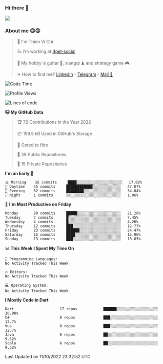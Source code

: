 ### Hi there 👋
![](https://media1.tenor.com/images/9aa4aee77151757a310fcdb4b8fd2a0a/tenor.gif?itemid=12671405)

### About me 😍😍

> 🙎 I'm Thien Vi Chi
> 
> 👍 I'm working at [4pet-social](https://github.com/4pet-social)
>
> 🥞 My hobby is guitar 🎸, xiangqi ♟ and strategy game 🎮.
> 
> ✈ How to find me? [Linkedin](https://www.linkedin.com/in/tvc12/) - [Telegram](https://t.me/yeutham212) - [Mail 📧](mailto:meomeocf98@gmail.com)
> 

<!--START_SECTION:waka-->
![Code Time](http://img.shields.io/badge/Code%20Time-3%2C656%20hrs%2047%20mins-blue)

![Profile Views](http://img.shields.io/badge/Profile%20Views-24-blue)

![Lines of code](https://img.shields.io/badge/From%20Hello%20World%20I%27ve%20Written-568%20Thousand%20lines%20of%20code-blue)

**🐱 My GitHub Data** 

> 🏆 72 Contributions in the Year 2022
 > 
> 📦 159.5 kB Used in GitHub's Storage 
 > 
> 💼 Opted to Hire
 > 
> 📜 39 Public Repositories 
 > 
> 🔑 15 Private Repositories  
 > 
**I'm an Early 🐤** 

```text
🌞 Morning    16 commits     ████░░░░░░░░░░░░░░░░░░░░░   17.02% 
🌆 Daytime    45 commits     ████████████░░░░░░░░░░░░░   47.87% 
🌃 Evening    32 commits     ████████░░░░░░░░░░░░░░░░░   34.04% 
🌙 Night      1 commits      ░░░░░░░░░░░░░░░░░░░░░░░░░   1.06%

```
📅 **I'm Most Productive on Friday** 

```text
Monday       20 commits     █████░░░░░░░░░░░░░░░░░░░░   21.28% 
Tuesday      7 commits      █░░░░░░░░░░░░░░░░░░░░░░░░   7.45% 
Wednesday    4 commits      █░░░░░░░░░░░░░░░░░░░░░░░░   4.26% 
Thursday     12 commits     ███░░░░░░░░░░░░░░░░░░░░░░   12.77% 
Friday       23 commits     ██████░░░░░░░░░░░░░░░░░░░   24.47% 
Saturday     15 commits     ████░░░░░░░░░░░░░░░░░░░░░   15.96% 
Sunday       13 commits     ███░░░░░░░░░░░░░░░░░░░░░░   13.83%

```


📊 **This Week I Spent My Time On** 

```text
💬 Programming Languages: 
No Activity Tracked This Week

🔥 Editors: 
No Activity Tracked This Week

💻 Operating System: 
No Activity Tracked This Week

```

**I Mostly Code in Dart** 

```text
Dart                     17 repos            ██████░░░░░░░░░░░░░░░░░░░   26.98% 
C#                       8 repos             ███░░░░░░░░░░░░░░░░░░░░░░   12.7% 
Vue                      8 repos             ███░░░░░░░░░░░░░░░░░░░░░░   12.7% 
Java                     6 repos             ██░░░░░░░░░░░░░░░░░░░░░░░   9.52% 
Scala                    6 repos             ██░░░░░░░░░░░░░░░░░░░░░░░   9.52%

```



 Last Updated on 11/10/2022 23:32:52 UTC
<!--END_SECTION:waka-->